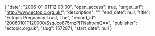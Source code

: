 {
  "date": "2006-01-01T12:00:00", 
  "open_access": true, 
  "target_url": "http://www.ectopic.org.uk/", 
  "description": "", 
  "end_date": null, 
  "title": "Ectopic Pregnancy Trust, The", 
  "record_id": "20060101T120000/SsqJco875rnzPITNahtvmQ==", 
  "publisher": "ectopic.org.uk", 
  "slug": 1572871, 
  "start_date": null
}

